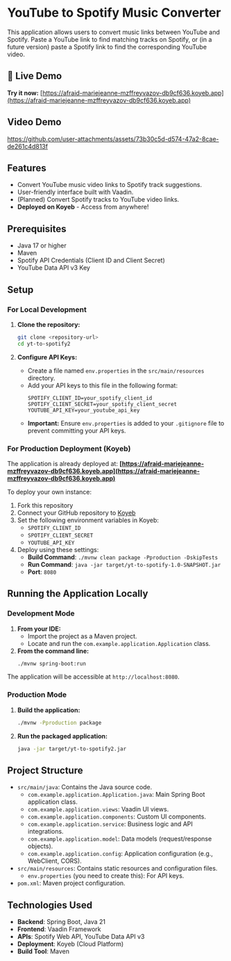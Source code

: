 # YouTube to Spotify Music Converter

This application allows users to convert music links between YouTube and Spotify. Paste a YouTube link to find matching tracks on Spotify, or (in a future version) paste a Spotify link to find the corresponding YouTube video.

## 🚀 Live Demo

**Try it now:** [https://afraid-mariejeanne-mzffreyvazov-db9cf636.koyeb.app](https://afraid-mariejeanne-mzffreyvazov-db9cf636.koyeb.app)

## Video Demo
https://github.com/user-attachments/assets/73b30c5d-d574-47a2-8cae-de261c4d813f

## Features

*   Convert YouTube music video links to Spotify track suggestions.
*   User-friendly interface built with Vaadin.
*   (Planned) Convert Spotify tracks to YouTube video links.
*   **Deployed on Koyeb** - Access from anywhere!

## Prerequisites

*   Java 17 or higher
*   Maven
*   Spotify API Credentials (Client ID and Client Secret)
*   YouTube Data API v3 Key

## Setup

### For Local Development

1.  **Clone the repository:**
    ```bash
    git clone <repository-url>
    cd yt-to-spotify2
    ```

2.  **Configure API Keys:**
    *   Create a file named `env.properties` in the `src/main/resources` directory.
    *   Add your API keys to this file in the following format:
        ```properties
        SPOTIFY_CLIENT_ID=your_spotify_client_id
        SPOTIFY_CLIENT_SECRET=your_spotify_client_secret
        YOUTUBE_API_KEY=your_youtube_api_key
        ```
    *   **Important:** Ensure `env.properties` is added to your `.gitignore` file to prevent committing your API keys.

### For Production Deployment (Koyeb)

The application is already deployed at: **[https://afraid-mariejeanne-mzffreyvazov-db9cf636.koyeb.app](https://afraid-mariejeanne-mzffreyvazov-db9cf636.koyeb.app)**

To deploy your own instance:
1. Fork this repository
2. Connect your GitHub repository to [Koyeb](https://www.koyeb.com/)
3. Set the following environment variables in Koyeb:
   - `SPOTIFY_CLIENT_ID`
   - `SPOTIFY_CLIENT_SECRET`
   - `YOUTUBE_API_KEY`
4. Deploy using these settings:
   - **Build Command**: `./mvnw clean package -Pproduction -DskipTests`
   - **Run Command**: `java -jar target/yt-to-spotify-1.0-SNAPSHOT.jar`
   - **Port**: `8080`

## Running the Application Locally

### Development Mode

1.  **From your IDE:**
    *   Import the project as a Maven project.
    *   Locate and run the `com.example.application.Application` class.
2.  **From the command line:**
    ```bash
    ./mvnw spring-boot:run
    ```
The application will be accessible at `http://localhost:8080`.

### Production Mode

1.  **Build the application:**
    ```bash
    ./mvnw -Pproduction package
    ```
2.  **Run the packaged application:**
    ```bash
    java -jar target/yt-to-spotify2.jar
    ```

## Project Structure

*   `src/main/java`: Contains the Java source code.
    *   `com.example.application.Application.java`: Main Spring Boot application class.
    *   `com.example.application.views`: Vaadin UI views.
    *   `com.example.application.components`: Custom UI components.
    *   `com.example.application.service`: Business logic and API integrations.
    *   `com.example.application.model`: Data models (request/response objects).
    *   `com.example.application.config`: Application configuration (e.g., WebClient, CORS).
*   `src/main/resources`: Contains static resources and configuration files.
    *   `env.properties` (you need to create this): For API keys.
*   `pom.xml`: Maven project configuration.

## Technologies Used

- **Backend**: Spring Boot, Java 21
- **Frontend**: Vaadin Framework
- **APIs**: Spotify Web API, YouTube Data API v3
- **Deployment**: Koyeb (Cloud Platform)
- **Build Tool**: Maven
